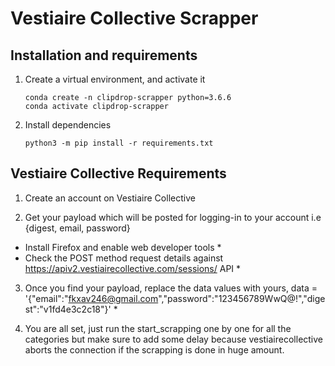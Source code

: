 
# Vestiaire Collective Scrapper

## Installation and requirements

1. Create a virtual environment, and activate it

   ```:bash
   conda create -n clipdrop-scrapper python=3.6.6
   conda activate clipdrop-scrapper
   ```

2. Install dependencies

   ```:bash
   python3 -m pip install -r requirements.txt
   ```

## Vestiaire Collective Requirements

1. Create an account on Vestiaire Collective

2. Get your payload which will be posted for logging-in to your account i.e {digest, email, password}
* Install Firefox and enable web developer tools <space><space>*<space>
* Check the POST method request details against https://apiv2.vestiairecollective.com/sessions/ API <space><space>*<space>

3. Once you find your payload, replace the data values with yours, data = '{"email":"fkxav246@gmail.com","password":"123456789WwQ@!","digest":"v1fd4e3c2c18"}' <space><space>*<space>

4. You are all set, just run the start_scrapping one by one for all the categories but make sure to add some delay because vestiairecollective aborts the connection if the scrapping is done in huge amount.
